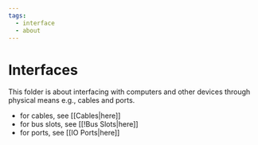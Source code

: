 ```yaml
---
tags:
  - interface
  - about
---
```

# Interfaces

This folder is about interfacing with computers and other devices through physical means e.g., cables and ports.

- for cables, see [[Cables|here]]
- for bus slots, see [[!Bus Slots|here]]
- for ports, see [[IO Ports|here]]
